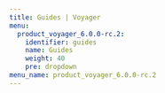 ```yaml
---
title: Guides | Voyager
menu:
  product_voyager_6.0.0-rc.2:
    identifier: guides
    name: Guides
    weight: 40
    pre: dropdown
menu_name: product_voyager_6.0.0-rc.2
---
```


